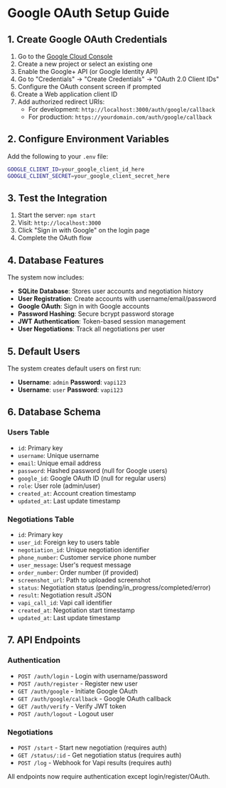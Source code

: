 # Google OAuth Setup Guide

## 1. Create Google OAuth Credentials

1. Go to the [Google Cloud Console](https://console.cloud.google.com/)
2. Create a new project or select an existing one
3. Enable the Google+ API (or Google Identity API)
4. Go to "Credentials" → "Create Credentials" → "OAuth 2.0 Client IDs"
5. Configure the OAuth consent screen if prompted
6. Create a Web application client ID
7. Add authorized redirect URIs:
   - For development: `http://localhost:3000/auth/google/callback`
   - For production: `https://yourdomain.com/auth/google/callback`

## 2. Configure Environment Variables

Add the following to your `.env` file:

```bash
GOOGLE_CLIENT_ID=your_google_client_id_here
GOOGLE_CLIENT_SECRET=your_google_client_secret_here
```

## 3. Test the Integration

1. Start the server: `npm start`
2. Visit: `http://localhost:3000`
3. Click "Sign in with Google" on the login page
4. Complete the OAuth flow

## 4. Database Features

The system now includes:

- **SQLite Database**: Stores user accounts and negotiation history
- **User Registration**: Create accounts with username/email/password
- **Google OAuth**: Sign in with Google accounts
- **Password Hashing**: Secure bcrypt password storage
- **JWT Authentication**: Token-based session management
- **User Negotiations**: Track all negotiations per user

## 5. Default Users

The system creates default users on first run:
- **Username**: `admin` **Password**: `vapi123`
- **Username**: `user` **Password**: `vapi123`

## 6. Database Schema

### Users Table
- `id`: Primary key
- `username`: Unique username
- `email`: Unique email address
- `password`: Hashed password (null for Google users)
- `google_id`: Google OAuth ID (null for regular users)
- `role`: User role (admin/user)
- `created_at`: Account creation timestamp
- `updated_at`: Last update timestamp

### Negotiations Table
- `id`: Primary key
- `user_id`: Foreign key to users table
- `negotiation_id`: Unique negotiation identifier
- `phone_number`: Customer service phone number
- `user_message`: User's request message
- `order_number`: Order number (if provided)
- `screenshot_url`: Path to uploaded screenshot
- `status`: Negotiation status (pending/in_progress/completed/error)
- `result`: Negotiation result JSON
- `vapi_call_id`: Vapi call identifier
- `created_at`: Negotiation start timestamp
- `updated_at`: Last update timestamp

## 7. API Endpoints

### Authentication
- `POST /auth/login` - Login with username/password
- `POST /auth/register` - Register new user
- `GET /auth/google` - Initiate Google OAuth
- `GET /auth/google/callback` - Google OAuth callback
- `GET /auth/verify` - Verify JWT token
- `POST /auth/logout` - Logout user

### Negotiations
- `POST /start` - Start new negotiation (requires auth)
- `GET /status/:id` - Get negotiation status (requires auth)
- `POST /log` - Webhook for Vapi results (requires auth)

All endpoints now require authentication except login/register/OAuth.
